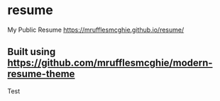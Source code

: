 # resume
My Public Resume
https://mrufflesmcghie.github.io/resume/

## Built using https://github.com/mrufflesmcghie/modern-resume-theme

Test
